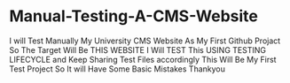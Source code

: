 # Manual-Testing-A-CMS-Website
I will Test Manually My University CMS Website As My First Github Projact
So The Target Will Be THIS WEBSITE
I Will TEST This USING TESTING LIFECYCLE and Keep Sharing Test Files accordingly
This Will Be My First Test Project So It will Have Some Basic Mistakes Thankyou
